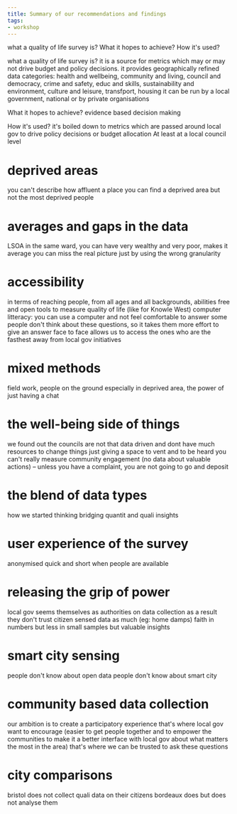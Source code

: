 ```yaml
---
title: Summary of our recommendations and findings
tags:
- workshop
---
```


what a quality of life survey is? What it hopes to achieve? How it's used?

what a quality of life survey is?
it is a source for metrics which may or may not drive budget and policy decisions.
it provides geographically refined data
categories: health and wellbeing, community and living, council and democracy, crime and safety, educ and skills, sustainability and environment, culture and leisure, transfport, housing
it can be run by a local government, national or by private organisations

What it hopes to achieve?
evidence based decision making

How it's used?
it's boiled down to metrics which are passed around local gov to drive policy decisions or budget allocation
At least at a local council level

# deprived areas

you can't describe how affluent a place
you can find a deprived area but not the most deprived people


# averages and gaps in the data

LSOA in the same ward, you can have very wealthy and very poor, makes it average
you can miss the real picture just by using the wrong granularity

# accessibility

in terms of reaching people, from all ages and all backgrounds, abilities
free and open tools to measure quality of life (like for Knowle West)
computer litteracy: you can use a computer and not feel comfortable to answer
some people don't think about these questions, so it takes them more effort to give an answer
face to face allows us to access the ones who are the fasthest away from local gov initiatives

# mixed methods

field work, people on the ground
especially in deprived area, the power of just having a chat

# the well-being side of things

we found out the councils are not that data driven and dont have much resources to change things
just giving a space to vent and to be heard
you can't really measure community engagement (no data about valuable actions) – unless you have a complaint, you are not going to go and deposit

# the blend of data types

how we started thinking bridging quantit and quali insights

# user experience of the survey

anonymised
quick and short
when people are available

# releasing the grip of power

local gov seems themselves as authorities on data collection
as a result they don't trust citizen sensed data as much (eg: home damps)
faith in numbers but less in small samples but valuable insights

# smart city sensing

people don't know about open data
people don't know about smart city

# community based data collection

our ambition is to create a participatory experience
that's where local gov want to encourage (easier to get people together and to empower the communities to make it a better interface with local gov about what matters the most in the area)
that's where we can be trusted to ask these questions

# city comparisons

bristol does not collect quali data on their citizens
bordeaux does but does not analyse them
